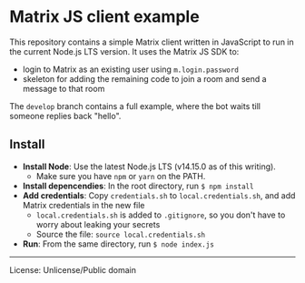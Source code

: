 # Matrix JS client example

This repository contains a simple Matrix client written in JavaScript to run in the current Node.js LTS version. It uses the Matrix JS SDK to:

- login to Matrix as an existing user using `m.login.password`
- skeleton for adding the remaining code to join a room and send a message to that room

The `develop` branch contains a full example, where the bot waits till someone replies back "hello".

## Install

- **Install Node**: Use the latest Node.js LTS (v14.15.0 as of this writing).
    - Make sure you have `npm` or `yarn` on the PATH.
- **Install depencendies**: In the root directory, run `$ npm install`
- **Add credentials**: Copy `credentials.sh` to `local.credentials.sh`, and add Matrix credentials in the new file
    - `local.credentials.sh` is added to `.gitignore`, so you don't have to worry about leaking your secrets
    - Source the file: `source local.credentials.sh`
- **Run**: From the same directory, run `$ node index.js`

---

License: Unlicense/Public domain
